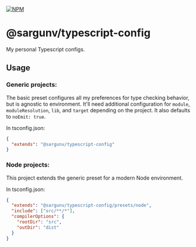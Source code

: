 [![NPM](https://img.shields.io/npm/v/@sargunv/typescript-config)](https://www.npmjs.com/package/@sargunv/typescript-config)

# @sargunv/typescript-config

My personal Typescript configs.

## Usage

### Generic projects:

The basic preset configures all my preferences for type checking behavior, but
is agnostic to environment. It'll need additional configuration for `module`,
`moduleResolution`, `lib`, and `target` depending on the project. It also
defaults to `noEmit: true`.

In tsconfig.json:

```json
{
  "extends": "@sargunv/typescript-config"
}
```

### Node projects:

This project extends the generic preset for a modern Node environment.

In tsconfig.json:

```json
{
  "extends": "@sargunv/typescript-config/presets/node",
  "include": ["src/**/*"],
  "compilerOptions": {
    "rootDir": "src",
    "outDir": "dist"
  }
}
```

